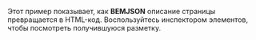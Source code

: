 Этот пример показывает, как **BEMJSON** описание страницы
превращается в HTML-код. Воспользуйтесь инспектором элементов,
чтобы посмотреть получившуюся разметку.

